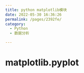 ```yaml
---
title: python matplotlib模块
date: 2022-05-30 16:36:26
permalink: /pages/2392fe/
category:
  - Python
  - 数据分析

---
```

# matplotlib.pyplot